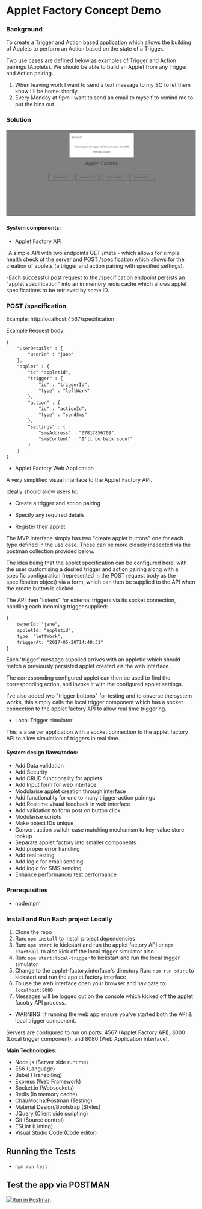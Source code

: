 # Applet Factory Concept Demo

### Background

To create a Trigger and Action based application which allows the building of Applets to perform an Action based on the state of a Trigger.

Two use cases are defined below as examples of Trigger and Action pairings (Applets). We should be able to build an Applet from any Trigger and Action pairing.
 
1. When leaving work I want to send a text message to my SO to let them know I'll be home shortly.
2. Every Monday at 9pm I want to send an email to myself to remind me to put the bins out.

### Solution

![applet-web-app](images/applet_factory_screenshot.PNG)

#### System components:

* Applet Factory API

-A simple API with two endpoints GET /meta - which allows for simple health check of the server and POST /specification which allows for the creation of applets (a trigger and action pairing with specified settings).

-Each successful post request to the /specification endpoint persists an "applet specification" into an in memory redis cache which allows applet specifications to be retrieved by some ID.

### POST /specification

Example: http:/localhost:4567/specification

Example Request body:

    {  
        "userDetails" : {
	        "userId" : "jane"
	    },
        "applet" : {  
            "id":"appletid",
            "trigger" : {
      	        "id" : "triggerId",
      	        "type" : "leftWork"
            },
            "action" : {
      	        "id" : "actionId",
      	        "type" : "sendSms"
            },
            "settings" : {
      	        "smsAddress" : "07817856709",
      	        "smsContent" : "I'll be back soon!"
            }
        }
    }

* Applet Factory Web Application

A very simplified visual interface to the Applet Factory API.

Ideally should allow users to:

* Create a trigger and action pairing

* Specify any required details

* Register their applet

The MVP interface simply has two "create applet buttons" one for each type defined in the use case.
These can be more closely inspected via the postman collection provided below.

The idea being that the applet specification can be configured here, with the user customising a desired trigger and action pairing along with a specific configuration (represented in the POST request body as the specification object) via a form,
which can then be supplied to the API when the create button is clicked. 

The API then "listens" for external triggers via its socket connection, handling each incoming trigger supplied:

    {
        ownerId: "jane",
        appletId: "appletid",
        type: "leftWork",
        triggerAt: "2017-05-20T14:48:31"
    }

Each 'trigger' message supplied arrives with an appletId which should match a previously persisted applet created via the web interface.

The corresponding configured applet can then be used to find the corresponding action, and invoke it with the configured applet settings.

I've also added two "trigger buttons" for testing and to obverse the system works, this simply calls the local trigger component which has a socket connection to the applet factory API to allow real time triggering.

* Local Trigger simulator

This is a server application with a socket connection to the applet factory API to allow simulation of triggers in real time.

#### System design flaws/todos:

* Add Data validation
* Add Security
* Add CRUD functionality for applets
* Add Input form for web interface
* Modularise applet creation through interface
* Add functionality for one to many trigger-action pairings
* Add Realtime visual feedback in web interface
* Add validation to form post on button click
* Modularise scripts 
* Make object IDs unique
* Convert action switch-case matching mechanism to key-value store lookup
* Separate applet factory into smaller components
* Add proper error handling
* Add real testing
* Add logic for email sending
* Add logic for SMS sending
* Enhance performance/ test performance

### Prerequisities

* node/npm

### Install and Run Each project Locally

1. Clone the repo
2. Run: ```npm install``` to install project dependencies
3. Run: ```npm start``` to kickstart and run the applet factory API or ```npm start:all``` to also kick off the local trigger simulator also.
4. Run: ```npm start:local-trigger``` to kickstart and run the local trigger simulator
5. Change to the applet-factory.interface's directory Run: ```npm run start``` to kickstart and run the applet factory interface
6. To use the web interface open your browser and navigate to: ```localhost:8080```
7. Messages will be logged out on the console which kicked off the applet facotry API process.

* WARNING: If running the web app ensure you've started both the API & local trigger component.

Servers are configured to run on ports: 4567 (Applet Factory API), 3000 (Local trigger component), and 8080 (Web Application Interface).

**Main Technologies**:

* Node.js (Server side runtime)
* ES6 (Language)
* Babel (Transpiling)
* Express (Web Framework)
* Socket.io (Websockets)
* Redis (In memory cache)
* Chai/Mocha/Postman (Testing)
* Material Design/Bootstrap (Styles)
* JQuery (Client side scripting)
* Git (Source control)
* ESLint (Linting)
* Visual Studio Code (Code editor)

## Running the Tests

- ```npm run test```

## Test the app via POSTMAN

[![Run in Postman](https://run.pstmn.io/button.svg)](https://app.getpostman.com/run-collection/feee6893f79e54fd8315)